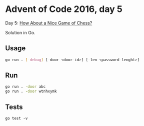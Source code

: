 # Advent of Code 2016, day 5

Day 5: [How About a Nice Game of Chess?](https://adventofcode.com/2016/day/5)

Solution in Go.


## Usage

```bash
go run . [-debug] [-door <door-id>] [-len <password-lenght>]
```


## Run

```bash
go run . -door abc
go run . -door wtnhxymk
```


## Tests

```
go test -v
```

